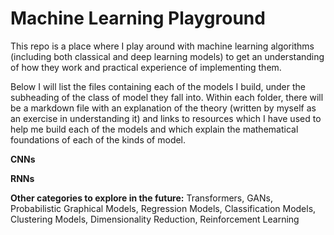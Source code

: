 # Machine Learning Playground

This repo is a place where I play around with machine learning algorithms (including both classical and deep learning models) to get an understanding of how they work and practical experience of implementing them.

Below I will list the files containing each of the models I build, under the subheading of the class of model they fall into. Within each folder, there will be a markdown file with an explanation of the theory (written by myself as an exercise in understanding it) and links to resources which I have used to help me build each of the models and which explain the mathematical foundations of each of the kinds of model.

**CNNs**

**RNNs**

**Other categories to explore in the future:** Transformers, GANs, Probabilistic Graphical Models, Regression Models, Classification Models, Clustering Models, Dimensionality Reduction, Reinforcement Learning
